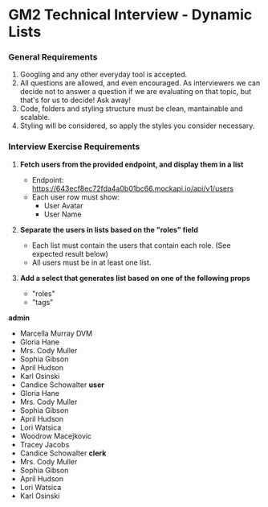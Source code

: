 # GM2 Technical Interview - Dynamic Lists

### General Requirements

1. Googling and any other everyday tool is accepted.
2. All questions are allowed, and even encouraged. As interviewers we can decide not to answer a question if we are evaluating on that topic, but that's for us to decide! Ask away!
3. Code, folders and styling structure must be clean, mantainable and scalable.
4. Styling will be considered, so apply the styles you consider necessary.

### Interview Exercise Requirements

1. **Fetch users from the provided endpoint, and display them in a list**
    - Endpoint: https://643ecf8ec72fda4a0b01bc66.mockapi.io/api/v1/users
    - Each user row must show: 
        - User Avatar
        - User Name

2. **Separate the users in lists based on the "roles" field**
    - Each list must contain the users that contain each role. (See expected result below)
    - All users must be in at least one list.

3. **Add a select that generates list based on one of the following props**
    - "roles"
    - "tags"

**admin**
- Marcella Murray DVM
- Gloria Hane
- Mrs. Cody Muller
- Sophia Gibson
- April Hudson
- Karl Osinski
- Candice Schowalter
**user**
- Gloria Hane
- Mrs. Cody Muller
- Sophia Gibson
- April Hudson
- Lori Watsica
- Woodrow Macejkovic
- Tracey Jacobs
- Candice Schowalter
**clerk**
- Mrs. Cody Muller
- Sophia Gibson
- April Hudson
- Lori Watsica
- Karl Osinski